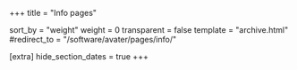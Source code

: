 +++
title = "Info pages"

sort_by = "weight"
weight = 0
transparent = false
template = "archive.html"
#redirect_to = "/software/avater/pages/info/"

[extra]
hide_section_dates = true
+++
